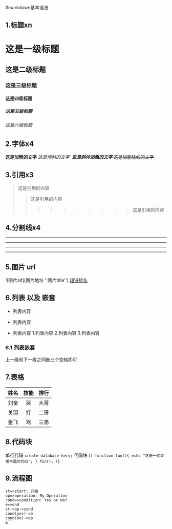 #markdown基本语法

## 1.标题xn

# 这是一级标题
## 这是二级标题
### 这是三级标题
#### 这是四级标题
##### 这是五级标题
###### 这是六级标题

## 2.字体x4

**这是加粗的文字**
*这是倾斜的文字*`
***这是斜体加粗的文字***
~~这是加删除线的文字~~

## 3.引用x3

>这是引用的内容
>>这是引用的内容
>>>>>>>>>>这是引用的内容

## 4.分割线x4

---
----
***
*****

## 5.图片 url 

![图片alt](图片地址 ''图片title'')
[超链接名](超链接地址 "超链接title")

## 6.列表 以及 嵌套
- 列表内容
+ 列表内容
* 列表内容
   1.列表内容
   2.列表内容
   3.列表内容

### 6.1.列表嵌套
上一级和下一级之间敲三个空格即可

## 7.表格

姓名|技能|排行
--|:--:|--:
刘备|哭|大哥
关羽|打|二哥
张飞|骂|三弟

## 8.代码块

单行代码
`create database hero;`
代码块
(```)
    function fun(){
         echo "这是一句非常牛逼的代码";
    }
    fun();
(```)

## 9.流程图

```flow
st=>start: 开始
op=>operation: My Operation
cond=>condition: Yes or No?
e=>end
st->op->cond
cond(yes)->e
cond(no)->op
&```

